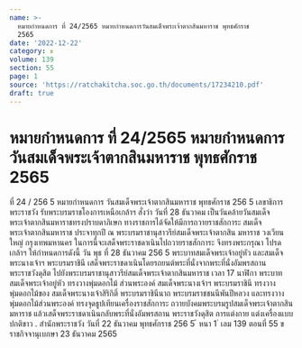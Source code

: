 ```yaml
---
name: >-
  หมายกำหนดการ ที่ 24/2565 หมายกำหนดการวันสมเด็จพระเจ้าตากสินมหาราช พุทธศักราช
  2565
date: '2022-12-22'
category: ข
volume: 139
section: 55
page: 1
source: 'https://ratchakitcha.soc.go.th/documents/17234210.pdf'
draft: true
---
```


# หมายกำหนดการ ที่ 24/2565 หมายกำหนดการวันสมเด็จพระเจ้าตากสินมหาราช พุทธศักราช 2565

ที่ 24 / 256 5 หมายกำหนดการ วันสมเด็จพระเจ้าตากสินมหาราช พุทธศักราช 256 5 เลขาธิการพระราชวัง รับพระบรมราชโองการเหนือเกล้าฯ สั่งว่า วันที่ 28 ธันวาคม เป็นวันคล้ายวันสมเด็จพระเจ้าตากสินมหาราชทรงปราบดาภิเษก ทางราชการได้จัดให้มีการถวายราชสักการะ สมเด็จพระเจ้าตากสินมหาราช ประจาทุกปี ณ พระบรมราชานุสาวรีย์สมเด็จพระเจ้าตากสิน มหาราช วงเวียนใหญ่ กรุงเทพมหานคร ในการนี้จะเสด็จพระราชดาเนินไปถวายราชสักการะ จึงทรงพระกรุณา โปรดเกล้าฯ ให้กำหนดการดังนี้ วัน พุธ ที่ 28 ธันวาคม 256 5 พระบาทสมเด็จพระเจ้าอยู่หัว และสมเด็จพระนางเจ้าฯ พระบรมราชินี เสด็จพระราชดาเนินโดยรถยนต์พระที่นั่งจากพระที่นั่งอัมพรสถาน พระราชวังดุสิต ไปยังพระบรมราชานุสาวรีย์สมเด็จพระเจ้าตากสินมหาราช เวลา 17 นาฬิกา พระบาทสมเด็จพระเจ้าอยู่หัว ทรงวางพุ่มดอกไม้ ส่วนพระองค์ สมเด็จพระนางเจ้าฯ พระบรมราชินี ทรงวางพุ่มดอกไม้ของ สมเด็จพระนางเจ้าสิริกิติ์ พระบรมราชินีนาถ พระบรมราชชนนีพันปีหลวง และทรงวางพุ่มดอกไม้ส่วนพระองค์ ทรงจุดธูปเทียนเครื่องราชสักการะ ถวายบังคมพระบรมรูปสมเด็จพระเจ้าตากสินมหาราช แล้วเสด็จพระราชดาเนินกลับพระที่นั่งอัมพรสถาน พระราชวังดุสิต การแต่งกาย แต่งเครื่องแบบปกติขาว . สำนักพระราชวัง วันที่ 22 ธันวาคม พุทธศักราช 256 5 ้ หนา 1 ่ เลม 139 ตอนที่ 55 ข ราชกิจจานุเบกษา 23 ธันวาคม 2565
